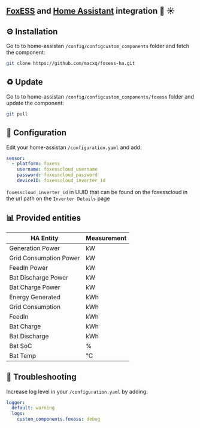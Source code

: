 ## [FoxESS](https://www.fox-ess.com/) and [Home Assistant](https://www.home-assistant.io/) integration  🏡 ☀️

## ⚙️ Installation

Go to to home-assistan `/config/configcustom_components` folder and fetch the component:

```bash
git clone https://github.com/macxq/foxess-ha.git
```


## ♻️ Update

Go to to home-assistan `/config/configcustom_components/foxess` folder and update the component:

```bash
git pull
```
## 💾 Configuration

Edit your home-assistan `/configuration.yaml`  and add:

```yaml
sensor:
  - platform: foxess
    username: foxesscloud_username
    password: foxesscloud_password
    deviceID: foxesscloud_inverter_id
```

`foxesscloud_inverter_id` in UUID that can be found on the foxesscloud in the url path on the `Inverter Details` page 


## 📊 Provided entities

HA Entity  | Measurement
|---|---|
Generation Power  |  kW 
Grid Consumption Power  |  kW  
FeedIn Power  |  kW  
Bat Discharge Power  |  kW   
Bat Charge Power  |  kW  
Energy Generated  |  kWh 
Grid Consumption  |  kWh 
FeedIn  |  kWh  
Bat Charge  |  kWh 
Bat Discharge  |  kWh  
Bat SoC | %
Bat Temp | °C 

## 🤔 Troubleshooting 

Increase log level in your `/configuration.yaml` by adding:

```yaml
logger:
  default: warning
  logs:
    custom_components.foxess: debug
```

